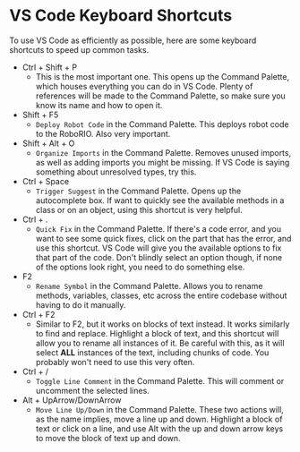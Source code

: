 # VS Code Keyboard Shortcuts

To use VS Code as efficiently as possible, here are some keyboard shortcuts to speed up common tasks.

- Ctrl + Shift + P
  - This is the most important one. This opens up the Command Palette, which houses everything you can do in VS Code. Plenty of references will be made to the Command Palette, so make sure you know its name and how to open it.
- Shift + F5
  - `Deploy Robot Code` in the Command Palette. This deploys robot code to the RoboRIO. Also very important.
- Shift + Alt + O
  - `Organize Imports` in the Command Palette. Removes unused imports, as well as adding imports you might be missing. If VS Code is saying something about unresolved types, try this.
- Ctrl + Space
  - `Trigger Suggest` in the Command Palette. Opens up the autocomplete box. If want to quickly see the available methods in a class or on an object, using this shortcut is very helpful.
- Ctrl + .
  - `Quick Fix` in the Command Palette. If there's a code error, and you want to see some quick fixes, click on the part that has the error, and use this shortcut. VS Code will give you the available options to fix that part of the code. Don't blindly select an option though, if none of the options look right, you need to do something else.
- F2
  - `Rename Symbol` in the Command Palette. Allows you to rename methods, variables, classes, etc across the entire codebase without having to do it manually.
- Ctrl + F2
  - Similar to F2, but it works on blocks of text instead. It works similarly to find and replace. Highlight a block of text, and this shortcut will allow you to rename all instances of it. Be careful with this, as it will select **ALL** instances of the text, including chunks of code. You probably won't need to use this very often.
- Ctrl + /
  - `Toggle Line Comment` in the Command Palette. This will comment or uncomment the selected lines.
- Alt + UpArrow/DownArrow
  - `Move Line Up/Down` in the Command Palette. These two actions will, as the name implies, move a line up and down. Highlight a block of text or click on a line, and use Alt with the up and down arrow keys to move the block of text up and down.
